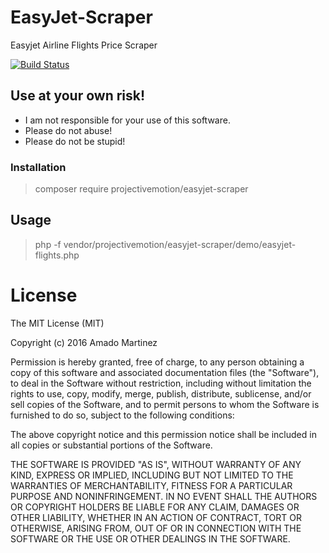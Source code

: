 # EasyJet-Scraper
Easyjet Airline Flights Price Scraper


[![Build Status](https://travis-ci.org/projectivemotion/easyjet-scraper.svg?branch=master)](https://travis-ci.org/projectivemotion/easyjet-scraper)


## Use at your own risk!
* I am not responsible for your use of this software.
* Please do not abuse!
* Please do not be stupid!


### Installation

> composer require projectivemotion/easyjet-scraper

## Usage

> php -f vendor/projectivemotion/easyjet-scraper/demo/easyjet-flights.php

# License
The MIT License (MIT)

Copyright (c) 2016 Amado Martinez

Permission is hereby granted, free of charge, to any person obtaining a copy
of this software and associated documentation files (the "Software"), to deal
in the Software without restriction, including without limitation the rights
to use, copy, modify, merge, publish, distribute, sublicense, and/or sell
copies of the Software, and to permit persons to whom the Software is
furnished to do so, subject to the following conditions:

The above copyright notice and this permission notice shall be included in all
copies or substantial portions of the Software.

THE SOFTWARE IS PROVIDED "AS IS", WITHOUT WARRANTY OF ANY KIND, EXPRESS OR
IMPLIED, INCLUDING BUT NOT LIMITED TO THE WARRANTIES OF MERCHANTABILITY,
FITNESS FOR A PARTICULAR PURPOSE AND NONINFRINGEMENT. IN NO EVENT SHALL THE
AUTHORS OR COPYRIGHT HOLDERS BE LIABLE FOR ANY CLAIM, DAMAGES OR OTHER
LIABILITY, WHETHER IN AN ACTION OF CONTRACT, TORT OR OTHERWISE, ARISING FROM,
OUT OF OR IN CONNECTION WITH THE SOFTWARE OR THE USE OR OTHER DEALINGS IN THE
SOFTWARE.
